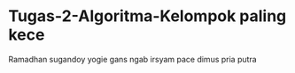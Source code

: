 # Tugas-2-Algoritma-Kelompok paling kece
Ramadhan sugandoy
yogie gans
ngab irsyam
pace dimus
pria putra 
